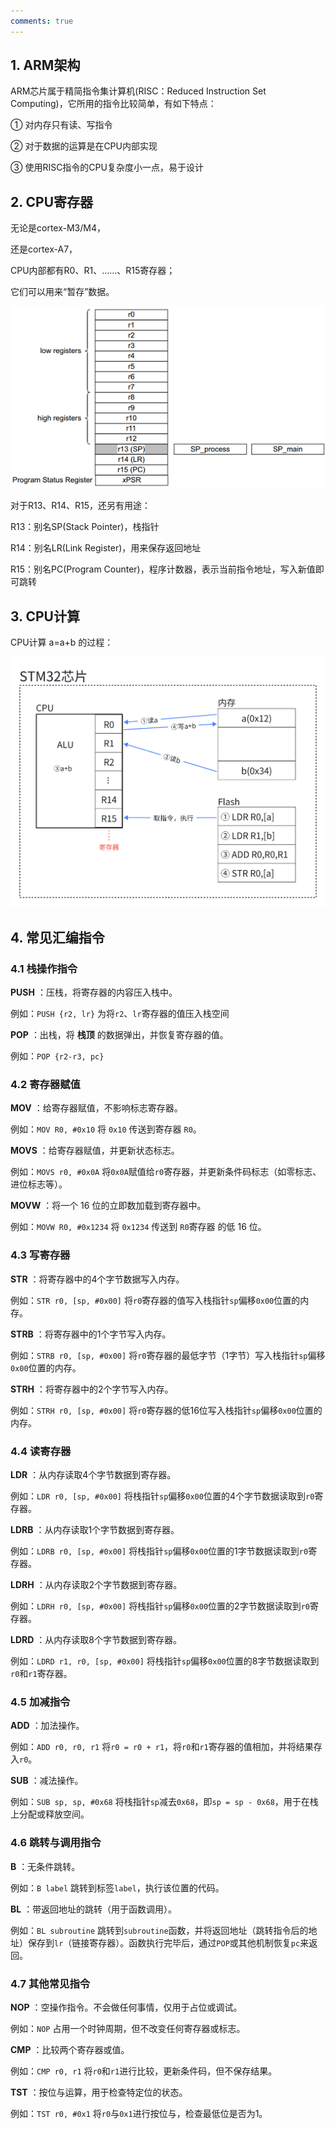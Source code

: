 ```yaml
---
comments: true
---
```


## 1. ARM架构

ARM芯片属于精简指令集计算机(RISC：Reduced Instruction Set Computing)，它所用的指令比较简单，有如下特点：

① 对内存只有读、写指令

② 对于数据的运算是在CPU内部实现

③ 使用RISC指令的CPU复杂度小一点，易于设计

## 2. CPU寄存器

无论是cortex-M3/M4，

还是cortex-A7，

CPU内部都有R0、R1、……、R15寄存器；

它们可以用来“暂存”数据。

![image-20230822131905257](0.ARM%E6%9E%B6%E6%9E%84%E7%AE%80%E6%98%8E%E6%95%99%E7%A8%8B/11_regs.png)

对于R13、R14、R15，还另有用途：

R13：别名SP(Stack Pointer)，栈指针

R14：别名LR(Link Register)，用来保存返回地址

R15：别名PC(Program Counter)，程序计数器，表示当前指令地址，写入新值即可跳转

## 3. CPU计算

CPU计算 a=a+b 的过程：

![image-20250105220801754](0.ARM%E6%9E%B6%E6%9E%84%E7%AE%80%E6%98%8E%E6%95%99%E7%A8%8B/image-20250105220801754.png)

## 4. 常见汇编指令

### 4.1 栈操作指令

**PUSH** ：压栈，将寄存器的内容压入栈中。

例如：`PUSH {r2, lr}` 为将`r2`、`lr`寄存器的值压入栈空间

**POP** ：出栈，将 **栈顶** 的数据弹出，并恢复寄存器的值。

例如：`POP {r2-r3, pc}` 

### 4.2 寄存器赋值

**MOV** ：给寄存器赋值，不影响标志寄存器。

例如：`MOV R0, #0x10` 将 `0x10` 传送到寄存器 `R0`。

**MOVS** ：给寄存器赋值，并更新状态标志。

例如：`MOVS r0, #0x0A`
将`0x0A`赋值给`r0`寄存器，并更新条件码标志（如零标志、进位标志等）。

**MOVW** ：将一个 16 位的立即数加载到寄存器中。

例如：`MOVW R0, #0x1234` 将 `0x1234` 传送到 `R0`寄存器 的低 16 位。

### 4.3 写寄存器

**STR** ：将寄存器中的4个字节数据写入内存。

例如：`STR r0, [sp, #0x00]`
将`r0`寄存器的值写入栈指针`sp`偏移`0x00`位置的内存。

**STRB** ：将寄存器中的1个字节写入内存。

例如：`STRB r0, [sp, #0x00]`
将`r0`寄存器的最低字节（1字节）写入栈指针`sp`偏移`0x00`位置的内存。

**STRH** ：将寄存器中的2个字节写入内存。

例如：`STRH r0, [sp, #0x00]`
将`r0`寄存器的低16位写入栈指针`sp`偏移`0x00`位置的内存。

### 4.4 读寄存器

**LDR** ：从内存读取4个字节数据到寄存器。

例如：`LDR r0, [sp, #0x00]`
将栈指针`sp`偏移`0x00`位置的4个字节数据读取到`r0`寄存器。

**LDRB** ：从内存读取1个字节数据到寄存器。

例如：`LDRB r0, [sp, #0x00]`
将栈指针`sp`偏移`0x00`位置的1字节数据读取到`r0`寄存器。

**LDRH** ：从内存读取2个字节数据到寄存器。

例如：`LDRH r0, [sp, #0x00]`
将栈指针`sp`偏移`0x00`位置的2字节数据读取到`r0`寄存器。

**LDRD** ：从内存读取8个字节数据到寄存器。

例如：`LDRD r1, r0, [sp, #0x00]`
将栈指针`sp`偏移`0x00`位置的8字节数据读取到`r0`和`r1`寄存器。

### 4.5 加减指令

**ADD** ：加法操作。

例如：`ADD r0, r0, r1`
将`r0 = r0 + r1`，将`r0`和`r1`寄存器的值相加，并将结果存入`r0`。

**SUB** ：减法操作。

例如：`SUB sp, sp, #0x68`
将栈指针`sp`减去`0x68`，即`sp = sp - 0x68`，用于在栈上分配或释放空间。

### 4.6 跳转与调用指令

**B** ：无条件跳转。

例如：`B label`
跳转到标签`label`，执行该位置的代码。

**BL** ：带返回地址的跳转（用于函数调用）。

例如：`BL subroutine`
跳转到`subroutine`函数，并将返回地址（跳转指令后的地址）保存到`lr`（链接寄存器）。函数执行完毕后，通过`POP`或其他机制恢复`pc`来返回。

### 4.7 其他常见指令

**NOP** ：空操作指令。不会做任何事情，仅用于占位或调试。

例如：`NOP`
占用一个时钟周期，但不改变任何寄存器或标志。

**CMP** ：比较两个寄存器或值。

例如：`CMP r0, r1`
将`r0`和`r1`进行比较，更新条件码，但不保存结果。

**TST** ：按位与运算，用于检查特定位的状态。

例如：`TST r0, #0x1`
将`r0`与`0x1`进行按位与，检查最低位是否为1。